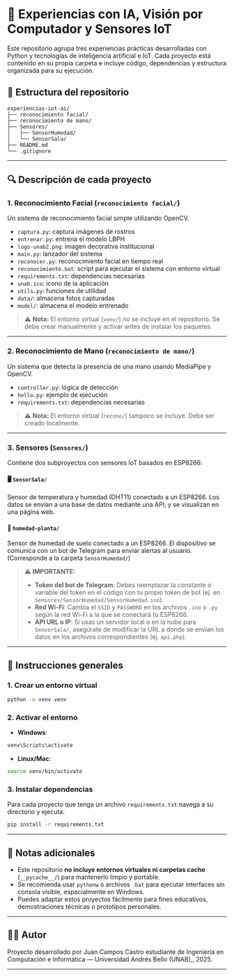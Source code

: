 # 🤖 Experiencias con IA, Visión por Computador y Sensores IoT

Este repositorio agrupa tres experiencias prácticas desarrolladas con Python y tecnologías de inteligencia artificial e IoT. Cada proyecto está contenido en su propia carpeta e incluye código, dependencias y estructura organizada para su ejecución.

## 📁 Estructura del repositorio

```
experiencias-iot-ai/
├── reconocimiento facial/
├── reconocimiento de mano/
├── Sensores/
│   ├── SensorHumedad/
│   └── SensorSala/
├── README.md
└── .gitignore
```

---

## 🔍 Descripción de cada proyecto

### 1. Reconocimiento Facial (`reconocimiento facial/`)

Un sistema de reconocimiento facial simple utilizando OpenCV.

- `captura.py`: captura imágenes de rostros
- `entrenar.py`: entrena el modelo LBPH
- `logo-unab2.png`: imagen decorativa institucional
- `main.py`: lanzador del sistema
- `reconocer.py`: reconocimiento facial en tiempo real
- `reconocimiento.bat`: script para ejecutar el sistema con entorno virtual
- `requirements.txt`: dependencias necesarias
- `unab.ico`: icono de la aplicación
- `utils.py`: funciones de utilidad
- `data/`: almacena fotos capturadas
- `model/`: almacena el modelo entrenado

> ⚠️ **Nota:** El entorno virtual (`venv/`) no se incluye en el repositorio. Se debe crear manualmente y activar antes de instalar los paquetes.

---

### 2. Reconocimiento de Mano (`reconocimiento de mano/`)

Un sistema que detecta la presencia de una mano usando MediaPipe y OpenCV.

- `controller.py`: lógica de detección
- `hello.py`: ejemplo de ejecución
- `requirements.txt`: dependencias necesarias

> ⚠️ **Nota:** El entorno virtual (`recono/`) tampoco se incluye. Debe ser creado localmente.

---

### 3. Sensores (`Sensores/`)

Contiene dos subproyectos con sensores IoT basados en ESP8266:

#### 🖥️ `SensorSala/`

Sensor de temperatura y humedad (DHT11) conectado a un ESP8266. Los datos se envían a una base de datos mediante una API, y se visualizan en una página web.

#### 🌱 `humedad-planta/`

Sensor de humedad de suelo conectado a un ESP8266. El dispositivo se comunica con un bot de Telegram para enviar alertas al usuario. (Corresponde a la carpeta `SensorHumedad/`)

> ⚠️ **IMPORTANTE:**  
> - **Token del bot de Telegram**: Debes reemplazar la constante o variable del token en el código con tu propio token de bot (ej. en `Sensores/SensorHumedad/SensorHumedad.ino`).
> - **Red Wi-Fi**: Cambia el `SSID` y `PASSWORD` en los archivos `.ino` o `.py` según la red Wi-Fi a la que se conectará tu ESP8266.
> - **API URL o IP**: Si usas un servidor local o en la nube para `SensorSala/`, asegúrate de modificar la URL a donde se envían los datos en los archivos correspondientes (ej. `api.php`).

---

## 🔧 Instrucciones generales

### 1. Crear un entorno virtual

```bash
python -m venv venv
```

### 2. Activar el entorno

- **Windows**:

```bash
venv\Scripts\activate
```

- **Linux/Mac**:

```bash
source venv/bin/activate
```

### 3. Instalar dependencias

Para cada proyecto que tenga un archivo `requirements.txt` navega a su directorio y ejecuta:
```bash
pip install -r requirements.txt 
```

---

## 📝 Notas adicionales

- Este repositorio **no incluye entornos virtuales ni carpetas cache** (`__pycache__/`) para mantenerlo limpio y portable.
- Se recomienda usar `pythonw` o archivos `.bat` para ejecutar interfaces sin consola visible, especialmente en Windows.
- Puedes adaptar estos proyectos fácilmente para fines educativos, demostraciones técnicas o prototipos personales.

---

## 👨‍💻 Autor

Proyecto desarrollado por Juan Campos Castro estudiante de Ingeniería en Computación e Informática — Universidad Andrés Bello (UNAB),, 2025.

---